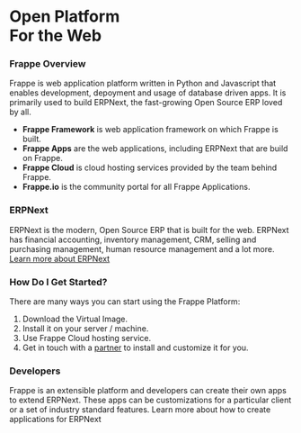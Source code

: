 # Open Platform<br> For the Web

### Frappe Overview

Frappe is web application platform written in Python and Javascript that enables development, depoyment and usage of database driven apps. It is primarily used to build ERPNext, the fast-growing Open Source ERP loved by all. 

- **Frappe Framework** is web application framework on which Frappe is built.
- **Frappe Apps** are the web applications, including ERPNext that are build on Frappe.
- **Frappe Cloud** is cloud hosting services provided by the team behind Frappe.
- **Frappe.io** is the community portal for all Frappe Applications.

### ERPNext

ERPNext is the modern, Open Source ERP that is built for the web. ERPNext has financial accounting, inventory management, CRM, selling and purchasing management, human resource management and a lot more. [Learn more about ERPNext](apps/erpnext)

### How Do I Get Started?

There are many ways you can start using the Frappe Platform:

1. Download the Virtual Image.
1. Install it on your server / machine.
1. Use Frappe Cloud hosting service.
1. Get in touch with a [partner](/partners) to install and customize it for you.

### Developers

Frappe is an extensible platform and developers can create their own apps to extend ERPNext. These apps can be customizations for a particular client or a set of industry standard features. Learn more about how to create applications for ERPNext
